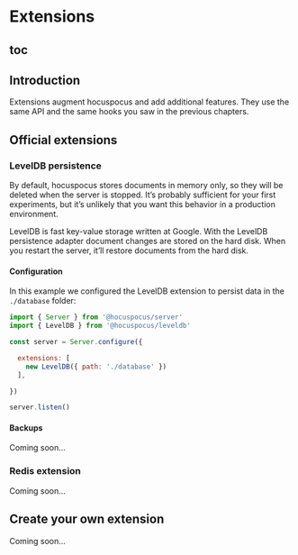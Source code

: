 # Extensions

## toc

## Introduction

Extensions augment hocuspocus and add additional features. They use the same API and the same hooks you saw in the previous chapters.

## Official extensions

### LevelDB persistence

By default, hocuspocus stores documents in memory only, so they will be deleted when the server is stopped. It’s probably sufficient for your first experiments, but it’s unlikely that you want this behavior in a production environment.

LevelDB is fast key-value storage written at Google. With the LevelDB persistence adapter document changes are stored on the hard disk. When you restart the server, it’ll restore documents from the hard disk.

#### Configuration

In this example we configured the LevelDB extension to persist data in the `./database` folder:

```js
import { Server } from '@hocuspocus/server'
import { LevelDB } from '@hocuspocus/leveldb'

const server = Server.configure({

  extensions: [
    new LevelDB({ path: './database' })
  ],

})

server.listen()
```

#### Backups

Coming soon…


### Redis extension

Coming soon…

## Create your own extension

Coming soon…
